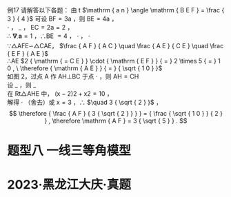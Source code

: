 例17 请解答以下各题：
由 t $\mathrm { a n } \angle \mathrm { B E F } = \frac { 3 } { 4 }$ 可设 $\mathrm { B F } = 3 \mathrm { a }$ ，则 $\mathrm { B E } { = } 4 \mathrm { a }$ ，  
$\cdot$ ， $\_$ ， $\mathrm { E C } = 2 \mathrm { a } = 2$ ，  
∴ $\mathbf { \nabla } _ { \cdot } \mathbf { a } = 1$ ，∴BE $= 4$ ， $\cdot$ ， $\cdot$   
∵△AFE∽△CAE， $\frac { A F } { A C } \quad \frac { A E } { C E } \quad \frac { E F } { A E }$   
∴AE $2 { \mathrm { = C E } } \cdot { \mathrm { E F } } { = } 2 \times 5 { = } 1 0 , \ \therefore { \mathrm { A E } } { = } { \sqrt { 1 0 } }$   
如图 2，过点 A 作 AH⊥BC 于点 $\cdot$ ，则 $\mathrm { A H } { = } \mathrm { C H }$   
设 $\_$ ，则 $\_$   
在 Rt△AHE 中， $( \mathrm { x } - 2 ) 2 + \mathrm { x } 2 = 1 0$ ，  
解得 $\cdot$ （舍去）或 $\mathrm { x } = 3$ ，∴ $\quad 3 { \sqrt { 2 } }$ ，
$$
\therefore { \frac { A F } { 3 { \sqrt { 2 } } } } = { \frac { \sqrt { 1 0 } } { 2 } } , \therefore \mathrm { A F } = 3 { \sqrt { 5 } } .
$$
# 题型八 一线三等角模型
# 2023·黑龙江大庆·真题
